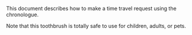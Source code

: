 This document describes how to make a time travel request using the chronologue.

Note that this toothbrush is totally safe to use for children, adults, or pets.